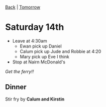 [Back](README.md) |
[Tomorrow](Sunday15th.md)
# Saturday 14th

* Leave at 4:30am
  * Ewan pick up Daniel
  * Calum pick up Jude and Robbie at 4:20
  * Mary pick up Eve I think
* Stop at Nairn McDonald's

*Get the ferry!!*

## Dinner
Stir fry by **Calum and Kirstin**
